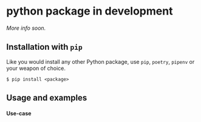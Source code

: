 # python package in development

*More info soon.*


## Installation with `pip`
Like you would install any other Python package, use `pip`, `poetry`, `pipenv` or your weapon of choice.
```
$ pip install <package>
```


## Usage and examples

#### Use-case
